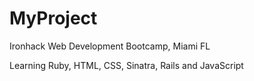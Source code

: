 # MyProject

Ironhack Web Development Bootcamp, Miami FL

Learning Ruby, HTML, CSS, Sinatra, Rails and JavaScript
